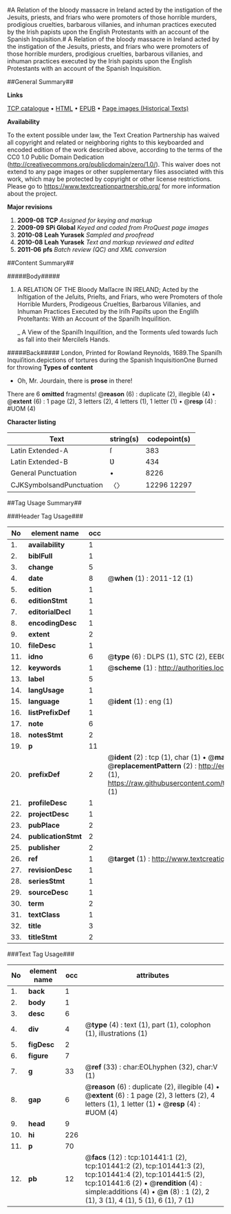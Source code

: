 #A Relation of the bloody massacre in Ireland acted by the instigation of the Jesuits, priests, and friars who were promoters of those horrible murders, prodigious cruelties, barbarous villanies, and inhuman practices executed by the Irish papists upon the English Protestants with an account of the Spanish Inquisition.#
A Relation of the bloody massacre in Ireland acted by the instigation of the Jesuits, priests, and friars who were promoters of those horrible murders, prodigious cruelties, barbarous villanies, and inhuman practices executed by the Irish papists upon the English Protestants with an account of the Spanish Inquisition.

##General Summary##

**Links**

[TCP catalogue](http://www.ota.ox.ac.uk/tcp/)  • 
[HTML](http://tei.it.ox.ac.uk/tcp/Texts-HTML/free/A58/A58436.html)  • 
[EPUB](http://tei.it.ox.ac.uk/tcp/Texts-EPUB/free/A58/A58436.epub) • 
[Page images (Historical Texts)](https://historicaltexts.jisc.ac.uk/eebo-13697766e)

**Availability**

To the extent possible under law, the Text Creation Partnership has waived all copyright and related or neighboring rights to this keyboarded and encoded edition of the work described above, according to the terms of the CC0 1.0 Public Domain Dedication (http://creativecommons.org/publicdomain/zero/1.0/). This waiver does not extend to any page images or other supplementary files associated with this work, which may be protected by copyright or other license restrictions. Please go to https://www.textcreationpartnership.org/ for more information about the project.

**Major revisions**

1. __2009-08__ __TCP__ *Assigned for keying and markup*
1. __2009-09__ __SPi Global__ *Keyed and coded from ProQuest page images*
1. __2010-08__ __Leah Yurasek__ *Sampled and proofread*
1. __2010-08__ __Leah Yurasek__ *Text and markup reviewed and edited*
1. __2011-06__ __pfs__ *Batch review (QC) and XML conversion*

##Content Summary##

#####Body#####

1. A RELATION OF THE Bloody Maſſacre IN IRELAND; Acted by the Inſtigation of the Jeſuits, Prieſts, and Friars, who were Promoters of thoſe Horrible Murders, Prodigeous Cruelties, Barbarous Villanies, and Inhuman Practices Executed by the Iriſh Papiſts upon the Engliſh Proteſtants: With an Account of the Spaniſh Inquiſition.

    _ A View of the Spaniſh Inquiſition, and the Torments uſed towards ſuch as fall into their Mercileſs Hands.

#####Back#####
London, Printed for Rowland Reynolds, 1689.The Spaniſh Inquiſition.depictions of tortures during the Spanish InquisitionOne Burned for throwing
**Types of content**

  * Oh, Mr. Jourdain, there is **prose** in there!

There are 6 **omitted** fragments! 
 @__reason__ (6) : duplicate (2), illegible (4)  •  @__extent__ (6) : 1 page (2), 3 letters (2), 4 letters (1), 1 letter (1)  •  @__resp__ (4) : #UOM (4)

**Character listing**


|Text|string(s)|codepoint(s)|
|---|---|---|
|Latin Extended-A|ſ|383|
|Latin Extended-B|Ʋ|434|
|General Punctuation|•|8226|
|CJKSymbolsandPunctuation|〈〉|12296 12297|

##Tag Usage Summary##

###Header Tag Usage###

|No|element name|occ|attributes|
|---|---|---|---|
|1.|__availability__|1||
|2.|__biblFull__|1||
|3.|__change__|5||
|4.|__date__|8| @__when__ (1) : 2011-12 (1)|
|5.|__edition__|1||
|6.|__editionStmt__|1||
|7.|__editorialDecl__|1||
|8.|__encodingDesc__|1||
|9.|__extent__|2||
|10.|__fileDesc__|1||
|11.|__idno__|6| @__type__ (6) : DLPS (1), STC (2), EEBO-CITATION (1), OCLC (1), VID (1)|
|12.|__keywords__|1| @__scheme__ (1) : http://authorities.loc.gov/ (1)|
|13.|__label__|5||
|14.|__langUsage__|1||
|15.|__language__|1| @__ident__ (1) : eng (1)|
|16.|__listPrefixDef__|1||
|17.|__note__|6||
|18.|__notesStmt__|2||
|19.|__p__|11||
|20.|__prefixDef__|2| @__ident__ (2) : tcp (1), char (1)  •  @__matchPattern__ (2) : ([0-9\-]+):([0-9IVX]+) (1), (.+) (1)  •  @__replacementPattern__ (2) : http://eebo.chadwyck.com/downloadtiff?vid=$1&page=$2 (1), https://raw.githubusercontent.com/textcreationpartnership/Texts/master/tcpchars.xml#$1 (1)|
|21.|__profileDesc__|1||
|22.|__projectDesc__|1||
|23.|__pubPlace__|2||
|24.|__publicationStmt__|2||
|25.|__publisher__|2||
|26.|__ref__|1| @__target__ (1) : http://www.textcreationpartnership.org/docs/. (1)|
|27.|__revisionDesc__|1||
|28.|__seriesStmt__|1||
|29.|__sourceDesc__|1||
|30.|__term__|2||
|31.|__textClass__|1||
|32.|__title__|3||
|33.|__titleStmt__|2||


###Text Tag Usage###

|No|element name|occ|attributes|
|---|---|---|---|
|1.|__back__|1||
|2.|__body__|1||
|3.|__desc__|6||
|4.|__div__|4| @__type__ (4) : text (1), part (1), colophon (1), illustrations (1)|
|5.|__figDesc__|2||
|6.|__figure__|7||
|7.|__g__|33| @__ref__ (33) : char:EOLhyphen (32), char:V (1)|
|8.|__gap__|6| @__reason__ (6) : duplicate (2), illegible (4)  •  @__extent__ (6) : 1 page (2), 3 letters (2), 4 letters (1), 1 letter (1)  •  @__resp__ (4) : #UOM (4)|
|9.|__head__|9||
|10.|__hi__|226||
|11.|__p__|70||
|12.|__pb__|12| @__facs__ (12) : tcp:101441:1 (2), tcp:101441:2 (2), tcp:101441:3 (2), tcp:101441:4 (2), tcp:101441:5 (2), tcp:101441:6 (2)  •  @__rendition__ (4) : simple:additions (4)  •  @__n__ (8) : 1 (2), 2 (1), 3 (1), 4 (1), 5 (1), 6 (1), 7 (1)|
